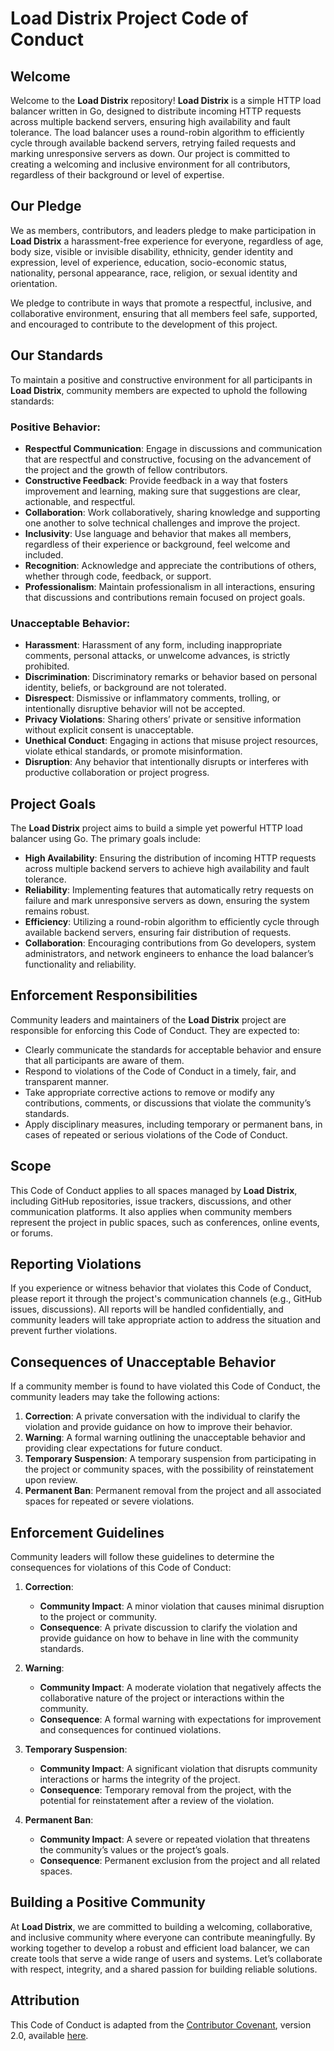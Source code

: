 # Load Distrix Project Code of Conduct

## Welcome

Welcome to the **Load Distrix** repository! **Load Distrix** is a simple HTTP load balancer written in Go, designed to distribute incoming HTTP requests across multiple backend servers, ensuring high availability and fault tolerance. The load balancer uses a round-robin algorithm to efficiently cycle through available backend servers, retrying failed requests and marking unresponsive servers as down. Our project is committed to creating a welcoming and inclusive environment for all contributors, regardless of their background or level of expertise.

## Our Pledge

We as members, contributors, and leaders pledge to make participation in **Load Distrix** a harassment-free experience for everyone, regardless of age, body size, visible or invisible disability, ethnicity, gender identity and expression, level of experience, education, socio-economic status, nationality, personal appearance, race, religion, or sexual identity and orientation.

We pledge to contribute in ways that promote a respectful, inclusive, and collaborative environment, ensuring that all members feel safe, supported, and encouraged to contribute to the development of this project.

## Our Standards

To maintain a positive and constructive environment for all participants in **Load Distrix**, community members are expected to uphold the following standards:

### Positive Behavior:
- **Respectful Communication**: Engage in discussions and communication that are respectful and constructive, focusing on the advancement of the project and the growth of fellow contributors.
- **Constructive Feedback**: Provide feedback in a way that fosters improvement and learning, making sure that suggestions are clear, actionable, and respectful.
- **Collaboration**: Work collaboratively, sharing knowledge and supporting one another to solve technical challenges and improve the project.
- **Inclusivity**: Use language and behavior that makes all members, regardless of their experience or background, feel welcome and included.
- **Recognition**: Acknowledge and appreciate the contributions of others, whether through code, feedback, or support.
- **Professionalism**: Maintain professionalism in all interactions, ensuring that discussions and contributions remain focused on project goals.

### Unacceptable Behavior:
- **Harassment**: Harassment of any form, including inappropriate comments, personal attacks, or unwelcome advances, is strictly prohibited.
- **Discrimination**: Discriminatory remarks or behavior based on personal identity, beliefs, or background are not tolerated.
- **Disrespect**: Dismissive or inflammatory comments, trolling, or intentionally disruptive behavior will not be accepted.
- **Privacy Violations**: Sharing others’ private or sensitive information without explicit consent is unacceptable.
- **Unethical Conduct**: Engaging in actions that misuse project resources, violate ethical standards, or promote misinformation.
- **Disruption**: Any behavior that intentionally disrupts or interferes with productive collaboration or project progress.

## Project Goals

The **Load Distrix** project aims to build a simple yet powerful HTTP load balancer using Go. The primary goals include:

- **High Availability**: Ensuring the distribution of incoming HTTP requests across multiple backend servers to achieve high availability and fault tolerance.
- **Reliability**: Implementing features that automatically retry requests on failure and mark unresponsive servers as down, ensuring the system remains robust.
- **Efficiency**: Utilizing a round-robin algorithm to efficiently cycle through available backend servers, ensuring fair distribution of requests.
- **Collaboration**: Encouraging contributions from Go developers, system administrators, and network engineers to enhance the load balancer’s functionality and reliability.

## Enforcement Responsibilities

Community leaders and maintainers of the **Load Distrix** project are responsible for enforcing this Code of Conduct. They are expected to:

- Clearly communicate the standards for acceptable behavior and ensure that all participants are aware of them.
- Respond to violations of the Code of Conduct in a timely, fair, and transparent manner.
- Take appropriate corrective actions to remove or modify any contributions, comments, or discussions that violate the community’s standards.
- Apply disciplinary measures, including temporary or permanent bans, in cases of repeated or serious violations of the Code of Conduct.

## Scope

This Code of Conduct applies to all spaces managed by **Load Distrix**, including GitHub repositories, issue trackers, discussions, and other communication platforms. It also applies when community members represent the project in public spaces, such as conferences, online events, or forums.

## Reporting Violations

If you experience or witness behavior that violates this Code of Conduct, please report it through the project's communication channels (e.g., GitHub issues, discussions). All reports will be handled confidentially, and community leaders will take appropriate action to address the situation and prevent further violations.

## Consequences of Unacceptable Behavior

If a community member is found to have violated this Code of Conduct, the community leaders may take the following actions:

1. **Correction**: A private conversation with the individual to clarify the violation and provide guidance on how to improve their behavior.
2. **Warning**: A formal warning outlining the unacceptable behavior and providing clear expectations for future conduct.
3. **Temporary Suspension**: A temporary suspension from participating in the project or community spaces, with the possibility of reinstatement upon review.
4. **Permanent Ban**: Permanent removal from the project and all associated spaces for repeated or severe violations.

## Enforcement Guidelines

Community leaders will follow these guidelines to determine the consequences for violations of this Code of Conduct:

1. **Correction**:
   - **Community Impact**: A minor violation that causes minimal disruption to the project or community.
   - **Consequence**: A private discussion to clarify the violation and provide guidance on how to behave in line with the community standards.

2. **Warning**:
   - **Community Impact**: A moderate violation that negatively affects the collaborative nature of the project or interactions within the community.
   - **Consequence**: A formal warning with expectations for improvement and consequences for continued violations.

3. **Temporary Suspension**:
   - **Community Impact**: A significant violation that disrupts community interactions or harms the integrity of the project.
   - **Consequence**: Temporary removal from the project, with the potential for reinstatement after a review of the violation.

4. **Permanent Ban**:
   - **Community Impact**: A severe or repeated violation that threatens the community’s values or the project’s goals.
   - **Consequence**: Permanent exclusion from the project and all related spaces.

## Building a Positive Community

At **Load Distrix**, we are committed to building a welcoming, collaborative, and inclusive community where everyone can contribute meaningfully. By working together to develop a robust and efficient load balancer, we can create tools that serve a wide range of users and systems. Let’s collaborate with respect, integrity, and a shared passion for building reliable solutions.

## Attribution

This Code of Conduct is adapted from the [Contributor Covenant](https://www.contributor-covenant.org), version 2.0, available [here](https://www.contributor-covenant.org/version/2/0/code_of_conduct.html).
